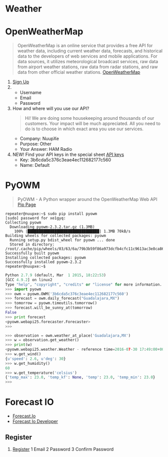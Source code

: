 # Weather

# OpenWeatherMap

> OpenWeatherMap is an online service that provides a free API for weather data, including current weather data, forecasts, and historical data to the developers of web services and mobile applications. For data sources, it utilizes meteorological broadcast services, raw data from airport weather stations, raw data from radar stations, and raw data from other official weather stations. [OpenWeatherMap](http://openweathermap.org/current)

1. [Sign Up](https://home.openweathermap.org/users/sign_up)
2. 
   - Username
   - Email
   - Password
3. How and where will you use our API? 
   >  Hi! We are doing some housekeeping around thousands of our customers. Your impact will be much appreciated. All you need to do is to choose in which exact area you use our services.
   - Company: NuupXe
   - Purpose: Other
   - Your Answer: HAM Radio
4. NEW! Find your API keys in the special sheet [API keys](https://home.openweathermap.org/api_keys)
   -  Key: 3b6cda5c376c3eae4ec112682177c560
   -  Name: Default

# PyOWM

> PyOWM - A Python wrapper around the OpenWeatherMap Web API [Pip Page](https://github.com/csparpa/pyowm)

```
repeater@nuupxe:~$ sudo pip install pyowm
[sudo] password for xe1gyq: 
Collecting pyowm
  Downloading pyowm-2.3.2.tar.gz (1.3MB)
    100% |████████████████████████████████| 1.3MB 70kB/s 
Building wheels for collected packages: pyowm
  Running setup.py bdist_wheel for pyowm ... done
  Stored in directory: /root/.cache/pip/wheels/03/63/6a/79b3b59f86a973dcfb4cfc11c9613ac3e8ca866a5b4d073aa9
Successfully built pyowm
Installing collected packages: pyowm
Successfully installed pyowm-2.3.2
repeater@nuupxe:~$ 
```

```python
Python 2.7.9 (default, Mar  1 2015, 18:22:53) 
[GCC 4.9.2] on linux2
Type "help", "copyright", "credits" or "license" for more information.
>>> import pyowm
>>> owm = pyowm.OWM('3b6cda5c376c3eae4ec112682177c560')
>>> forecast = owm.daily_forecast("Guadalajara,MX")
>>> tomorrow = pyowm.timeutils.tomorrow()
>>> forecast.will_be_sunny_at(tomorrow)
False
>>> print forecast
<pyowm.webapi25.forecaster.Forecaster>
>>> 
```

```python
>>> observation = owm.weather_at_place('Guadalajara,MX')
>>> w = observation.get_weather()
>>> print(w)
<pyowm.webapi25.weather.Weather - reference time=2016-07-30 17:49:00+00, status=Clouds>
>>> w.get_wind()
{u'speed': 2.6, u'deg': 30}
>>> w.get_humidity()
60
>>> w.get_temperature('celsius')
{'temp_max': 23.0, 'temp_kf': None, 'temp': 23.0, 'temp_min': 23.0}
>>> 
```

# Forecast IO

- [Forecast.Io](https://github.com/ZeevG/python-forecast.io)
- [Forecast Io Developer](https://developer.forecast.io/)

## Register

1. [Register](https://developer.forecast.io/register)
   1 Email
   2 Password
   3 Confirm Password

